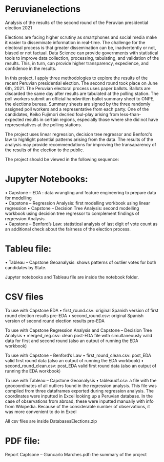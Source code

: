 # Peruvianelections
Analysis of the results of the second round of the Peruvian presidential election 2021

Elections are facing higher scrutiny as smartphones and social media make it easier to disseminate information in real-time. The challenge for the electoral process is that greater dissemination can be, inadvertently or not, biased or not factual. Data Science can provide governments with statistical tools to improve data collection, processing, tabulating, and validation of the results. This, in turn, can provide higher transparency, expedience, and confidence in the results.

In this project, I apply three methodologies to explore the results of the recent Peruvian presidential election. The second round took place on June 6th, 2021. The Peruvian electoral process uses paper ballots. Ballots are discarded the same day after results are tabulated at the polling station. The poll workers submit an official handwritten ballot summary sheet to ONPE, the elections bureau. Summary sheets are signed by the three randomly assigned poll workers and a representative from each party.  One of the candidates, Keiko Fujimori decried foul-play arising from less-than-expected results in certain regions, especially those where she did not have representatives at the polling stations. 

The project uses linear regression, decision tree regressor and Benford's law to highlight potential patterns arising from the data. The results of the analysis may provide recommendations for improving the transaparency of the results of the election to the public.

The project should be viewed in the following sequence: 

# Jupyter Notebooks: 
•	Capstone – EDA : data wrangling and feature engineering to prepare data for modelling  
•	Capstone – Regression Analysis: first modelling workbook using linear regression 
•	Capstone – Decision Tree Analysis: second modelling workbook using decision tree regressor to complement findings of regression Analysis.   
•	Capstone – Benford’s Law: statistical analysis of last digit of vote count as an additional check about the fairness of the election process.  

# Tableu file: 
•	Tableau – Capstone Geoanalysis: shows patterns of outlier votes for both candidates by  State. 

Jupyter notebooks and Tableau file are inside the notebook folder. 

# CSV files
To use with Capstone EDA
•	first_round.csv: original Spanish version of first round election results pre-EDA
•	second_round.csv: original Spanish version of second round election results pre-EDA

To use with Capstone Regression Analysis and Capstone – Decision Tree Analysis
•	merged_reg.csv: clean post-EDA file with simultaneously valid data for first and second round (also an output of running the EDA workbook)

To use with Capstone - Benford’s Law
•	first_round_clean.csv: post_EDA valid first round data (also an output of running the EDA workbook)
•	second_round_clean.csv: post_EDA valid first round data (also an output of running the EDA workbook)

To use with Tableau – Capstone Geoanalysis
•	tableaudf.csv: a file with the geocoordinates of all outliers found in the regression analysis. This file was compiled from three dataframes exported during regression analysis. The coordinates were inputted in Excel looking up a Peruvian database. In the case of observations from abroad, these were inputted manually with info from Wikipedia. Because of the considerable number of observations, it was more convenient to do in Excel  

All csv files are inside DatabasesElections.zip

# PDF file: 
Report Captsone – Giancarlo Marches.pdf: the summary of the project
